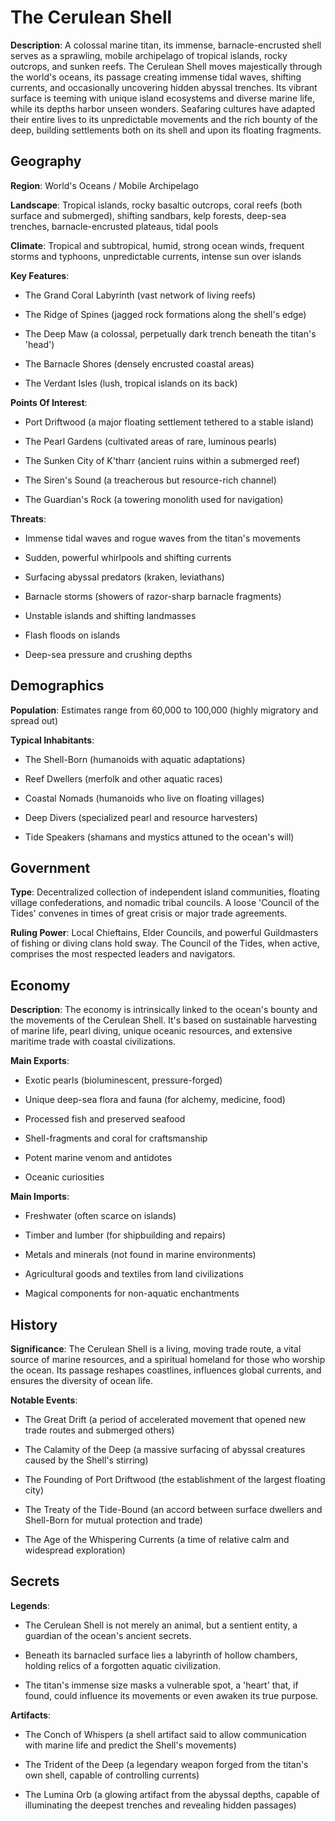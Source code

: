 
# The Cerulean Shell
**Description**: A colossal marine titan, its immense, barnacle-encrusted shell serves as a sprawling, mobile archipelago of tropical islands, rocky outcrops, and sunken reefs. The Cerulean Shell moves majestically through the world's oceans, its passage creating immense tidal waves, shifting currents, and occasionally uncovering hidden abyssal trenches. Its vibrant surface is teeming with unique island ecosystems and diverse marine life, while its depths harbor unseen wonders. Seafaring cultures have adapted their entire lives to its unpredictable movements and the rich bounty of the deep, building settlements both on its shell and upon its floating fragments.


## Geography
**Region**: World's Oceans / Mobile Archipelago

**Landscape**: Tropical islands, rocky basaltic outcrops, coral reefs (both surface and submerged), shifting sandbars, kelp forests, deep-sea trenches, barnacle-encrusted plateaus, tidal pools

**Climate**: Tropical and subtropical, humid, strong ocean winds, frequent storms and typhoons, unpredictable currents, intense sun over islands

**Key Features**:
- The Grand Coral Labyrinth (vast network of living reefs)

- The Ridge of Spines (jagged rock formations along the shell's edge)

- The Deep Maw (a colossal, perpetually dark trench beneath the titan's 'head')

- The Barnacle Shores (densely encrusted coastal areas)

- The Verdant Isles (lush, tropical islands on its back)

**Points Of Interest**:
- Port Driftwood (a major floating settlement tethered to a stable island)

- The Pearl Gardens (cultivated areas of rare, luminous pearls)

- The Sunken City of K'tharr (ancient ruins within a submerged reef)

- The Siren's Sound (a treacherous but resource-rich channel)

- The Guardian's Rock (a towering monolith used for navigation)

**Threats**:
- Immense tidal waves and rogue waves from the titan's movements

- Sudden, powerful whirlpools and shifting currents

- Surfacing abyssal predators (kraken, leviathans)

- Barnacle storms (showers of razor-sharp barnacle fragments)

- Unstable islands and shifting landmasses

- Flash floods on islands

- Deep-sea pressure and crushing depths


## Demographics
**Population**: Estimates range from 60,000 to 100,000 (highly migratory and spread out)

**Typical Inhabitants**:
- The Shell-Born (humanoids with aquatic adaptations)

- Reef Dwellers (merfolk and other aquatic races)

- Coastal Nomads (humanoids who live on floating villages)

- Deep Divers (specialized pearl and resource harvesters)

- Tide Speakers (shamans and mystics attuned to the ocean's will)


## Government
**Type**: Decentralized collection of independent island communities, floating village confederations, and nomadic tribal councils. A loose 'Council of the Tides' convenes in times of great crisis or major trade agreements.

**Ruling Power**: Local Chieftains, Elder Councils, and powerful Guildmasters of fishing or diving clans hold sway. The Council of the Tides, when active, comprises the most respected leaders and navigators.


## Economy
**Description**: The economy is intrinsically linked to the ocean's bounty and the movements of the Cerulean Shell. It's based on sustainable harvesting of marine life, pearl diving, unique oceanic resources, and extensive maritime trade with coastal civilizations.

**Main Exports**:
- Exotic pearls (bioluminescent, pressure-forged)

- Unique deep-sea flora and fauna (for alchemy, medicine, food)

- Processed fish and preserved seafood

- Shell-fragments and coral for craftsmanship

- Potent marine venom and antidotes

- Oceanic curiosities

**Main Imports**:
- Freshwater (often scarce on islands)

- Timber and lumber (for shipbuilding and repairs)

- Metals and minerals (not found in marine environments)

- Agricultural goods and textiles from land civilizations

- Magical components for non-aquatic enchantments


## History
**Significance**: The Cerulean Shell is a living, moving trade route, a vital source of marine resources, and a spiritual homeland for those who worship the ocean. Its passage reshapes coastlines, influences global currents, and ensures the diversity of ocean life.

**Notable Events**:
- The Great Drift (a period of accelerated movement that opened new trade routes and submerged others)

- The Calamity of the Deep (a massive surfacing of abyssal creatures caused by the Shell's stirring)

- The Founding of Port Driftwood (the establishment of the largest floating city)

- The Treaty of the Tide-Bound (an accord between surface dwellers and Shell-Born for mutual protection and trade)

- The Age of the Whispering Currents (a time of relative calm and widespread exploration)


## Secrets
**Legends**:
- The Cerulean Shell is not merely an animal, but a sentient entity, a guardian of the ocean's ancient secrets.

- Beneath its barnacled surface lies a labyrinth of hollow chambers, holding relics of a forgotten aquatic civilization.

- The titan's immense size masks a vulnerable spot, a 'heart' that, if found, could influence its movements or even awaken its true purpose.

**Artifacts**:
- The Conch of Whispers (a shell artifact said to allow communication with marine life and predict the Shell's movements)

- The Trident of the Deep (a legendary weapon forged from the titan's own shell, capable of controlling currents)

- The Lumina Orb (a glowing artifact from the abyssal depths, capable of illuminating the deepest trenches and revealing hidden passages)

